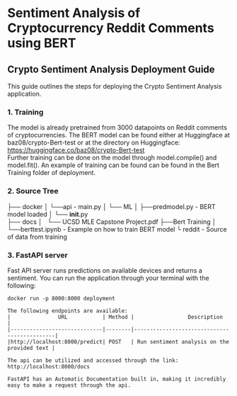 # Sentiment Analysis of Cryptocurrency Reddit Comments using BERT

## Crypto Sentiment Analysis Deployment Guide 

This guide outlines the steps for deploying the Crypto Sentiment Analysis application.

### 1. Training
The model is already pretrained from 3000 datapoints on Reddit comments of cryptocurrencies. The BERT model can be found either at Huggingface at baz08/crypto-Bert-test or at the directory on Huggingface:
      https://huggingface.co/baz08/crypto-Bert-test          
Further training can be done on the model through model.compile() and model.fit(). An example of training can be found can be found in the Bert Training folder of deployment.



### 2. Source Tree

├── docker
│   └──api - main.py
│       └── ML
│           ├──predmodel.py - BERT model loaded
│           └── __init__.py     
├── docs
│   └── UCSD MLE Capstone Project.pdf
├──Bert Training
│   └──berttest.ipynb - Example on how to train BERT model
└ reddit - Source of data from training


### 3. FastAPI server
Fast API server runs predictions on available devices and returns a sentiment. You can run the application through your terminal with the following:

```
docker run -p 8000:8000 deployment

The following endpoints are available:
|               URL           | Method |                 Description                 |
|-----------------------------|--------|---------------------------------------------|
|http://localhost:8000/predict| POST   | Run sentiment analysis on the provided text |

The api can be utilized and accessed through the link:  http://localhost:8000/docs

FastAPI has an Automatic Documentation built in, making it incredibly easy to make a request through the api. 
